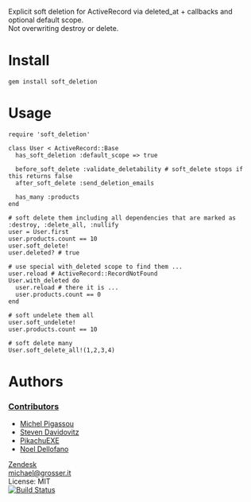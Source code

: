 Explicit soft deletion for ActiveRecord via deleted_at + callbacks and optional default scope.<br/>
Not overwriting destroy or delete.

Install
=======
    gem install soft_deletion

Usage
=====
    require 'soft_deletion'

    class User < ActiveRecord::Base
      has_soft_deletion :default_scope => true

      before_soft_delete :validate_deletability # soft_delete stops if this returns false
      after_soft_delete :send_deletion_emails

      has_many :products
    end

    # soft delete them including all dependencies that are marked as :destroy, :delete_all, :nullify
    user = User.first
    user.products.count == 10
    user.soft_delete!
    user.deleted? # true

    # use special with_deleted scope to find them ...
    user.reload # ActiveRecord::RecordNotFound
    User.with_deleted do
      user.reload # there it is ...
      user.products.count == 0
    end

    # soft undelete them all
    user.soft_undelete!
    user.products.count == 10

    # soft delete many
    User.soft_delete_all!(1,2,3,4)

Authors
=======

### [Contributors](https://github.com/grosser/soft_deletion/contributors)
 - [Michel Pigassou](https://github.com/Dagnan)
 - [Steven Davidovitz](https://github.com/steved555)
 - [PikachuEXE](https://github.com/PikachuEXE)
 - [Noel Dellofano](https://github.com/pinkvelociraptor)

[Zendesk](http://zendesk.com)<br/>
michael@grosser.it<br/>
License: MIT<br/>
[![Build Status](https://travis-ci.org/grosser/soft_deletion.png)](https://travis-ci.org/grosser/soft_deletion)
